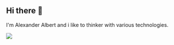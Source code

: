 ## Hi there 👋

I'm Alexander Albert and i like to thinker with various technologies.

![](https://media.giphy.com/media/HvxL6WWKpjRyD3z3QH/giphy.gif)

